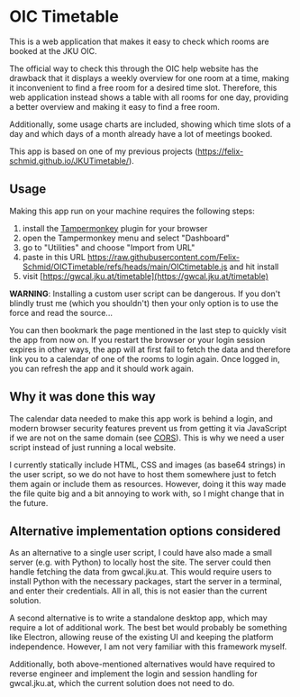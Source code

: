 # OIC Timetable

This is a web application that makes it easy to check which rooms are booked at the JKU OIC.

The official way to check this through the OIC help website has the drawback that it displays a weekly
overview for one room at a time, making it inconvenient to find a free room for a desired time slot.
Therefore, this web application instead shows a table with all rooms for one day, providing a better
overview and making it easy to find a free room.

Additionally, some usage charts are included, showing which time slots of a day and which days of a
month already have a lot of meetings booked.

This app is based on one of my previous projects (https://felix-schmid.github.io/JKUTimetable/).

## Usage

Making this app run on your machine requires the following steps:

1. install the [Tampermonkey](https://www.tampermonkey.net/) plugin for your browser
2. open the Tampermonkey menu and select "Dashboard"
3. go to "Utilities" and choose "Import from URL"
4. paste in this URL https://raw.githubusercontent.com/Felix-Schmid/OICTimetable/refs/heads/main/OICtimetable.js and hit install
5. visit [https://gwcal.jku.at/timetable](https://gwcal.jku.at/timetable)

**WARNING**: Installing a custom user script can be dangerous. If you don't blindly trust me
(which you shouldn't) then your only option is to use the force and read the source...

You can then bookmark the page mentioned in the last step to quickly visit the app from now on. If you
restart the browser or your login session expires in other ways, the app will at first fail to fetch
the data and therefore link you to a calendar of one of the rooms to login again. Once logged in, you
can refresh the app and it should work again.

## Why it was done this way

The calendar data needed to make this app work is behind a login, and modern browser security features
prevent us from getting it via JavaScript if we are not on the same domain
(see [CORS](https://developer.mozilla.org/de/docs/Web/HTTP/Guides/CORS)). This is why we need a user
script instead of just running a local website.

I currently statically include HTML, CSS and images (as base64 strings) in the user script, so we do not
have to host them somewhere just to fetch them again or include them as resources. However, doing it this
way made the file quite big and a bit annoying to work with, so I might change that in the future.

## Alternative implementation options considered

As an alternative to a single user script, I could have also made a small server (e.g. with Python) to
locally host the site. The server could then handle fetching the data from gwcal.jku.at. This would require
users to install Python with the necessary packages, start the server in a terminal, and enter their
credentials. All in all, this is not easier than the current solution.

A second alternative is to write a standalone desktop app, which may require a lot of additional work.
The best bet would probably be something like Electron, allowing reuse of the existing UI and keeping
the platform independence. However, I am not very familiar with this framework myself.

Additionally, both above-mentioned alternatives would have required to reverse engineer and implement
the login and session handling for gwcal.jku.at, which the current solution does not need to do.
